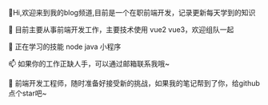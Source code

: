 👋Hi,欢迎来到我的blog频道,目前是一个在职前端开发，记录更新每天学到的知识

👀 目前主要从事前端开发工作，主要技术使用 vue2 vue3，欢迎组队一起

🌱 正在学习的技能 node java 小程序

📫 如果你的工作正缺人手，可以通过邮箱联系我哦~

💞️ 前端开发工程师，随时准备好接受新的挑战，如果我的笔记帮到了你，给github点个star吧~

<!---
wcySpring/wcySpring is a ✨ special ✨ repository because its `README.md` (this file) appears on your GitHub profile.
You can click the Preview link to take a look at your changes.
--->
